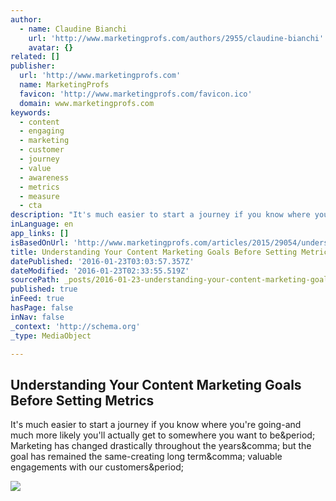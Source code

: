 ```yaml
---
author:
  - name: Claudine Bianchi
    url: 'http://www.marketingprofs.com/authors/2955/claudine-bianchi'
    avatar: {}
related: []
publisher:
  url: 'http://www.marketingprofs.com'
  name: MarketingProfs
  favicon: 'http://www.marketingprofs.com/favicon.ico'
  domain: www.marketingprofs.com
keywords:
  - content
  - engaging
  - marketing
  - customer
  - journey
  - value
  - awareness
  - metrics
  - measure
  - cta
description: "It's much easier to start a journey if you know where you're going-and much more likely you'll actually get to somewhere you want to be. Marketing has changed drastically throughout the years, but the goal has remained the same-creating long term, valuable engagements with our customers."
inLanguage: en
app_links: []
isBasedOnUrl: 'http://www.marketingprofs.com/articles/2015/29054/understanding-your-content-marketing-goals-before-setting-metrics?adref=nl121715&utm_content=buffer15d42&utm_medium=social&utm_source=facebook.com&utm_campaign=buffer'
title: Understanding Your Content Marketing Goals Before Setting Metrics
datePublished: '2016-01-23T03:03:57.357Z'
dateModified: '2016-01-23T02:33:55.519Z'
sourcePath: _posts/2016-01-23-understanding-your-content-marketing-goals-before-setting-me.md
published: true
inFeed: true
hasPage: false
inNav: false
_context: 'http://schema.org'
_type: MediaObject

---
```

<article style=""><h1>Understanding Your Content Marketing Goals Before Setting Metrics</h1><p>It's much easier to start a journey if you know where you're going-and much more likely you'll actually get to somewhere you want to be&amp;period; Marketing has changed drastically throughout the years&amp;comma; but the goal has remained the same-creating long term&amp;comma; valuable engagements with our customers&amp;period;</p><img src="http://i.marketingprofs.com/assets/images/articles/lg/151217-Mile-Marker-lg.jpg" /></article>